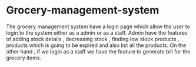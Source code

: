 # Grocery-management-system

The grocery management system have a login page which allow the user to login to the system either as a admin or as a staff. Admin have the features of adding stock details , decreasing stock , finding low stock products , products which is going to be expired and also list all the products. On the other hand , if we login as a staff we have the feature to generate bill for the grocery items. 
